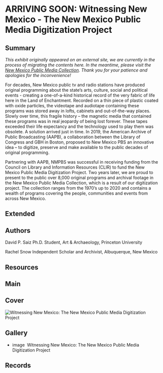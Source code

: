 
# ARRIVING SOON: Witnessing New Mexico - The New Mexico Public Media Digitization Project

## Summary
<em>This exhibit originally appeared on an external site, we are currently in the process of migrating the contents here. In the meantime, please visit the [New Mexico Public Media Collection](https://americanarchive.org/special_collections/new-mexico-public-media-collection). Thank you for your patience and apologies for the inconvenience!</em>

For decades, New Mexico public tv and radio stations have produced original programming about the state’s arts, culture, social and political events - creating a one-of-a-kind historical record of the very fabric of life here in the Land of Enchantment. Recorded on a thin piece of plastic coated with oxide particles, the videotape and audiotape containing these programs was stored away in lofts, cabinets and out-of-the-way places. Slowly over time, this fragile history – the magnetic media that contained these programs was in real jeopardy of being lost forever. These tapes exceeded their life expectancy and the technology used to play them was obsolete. A solution arrived just in time.
In 2019, the American Archive of Public Broadcasting (AAPB), a collaboration between the Library of Congress and GBH in Boston, proposed to New Mexico PBS an innovative idea – to digitize, preserve and make available to the public decades of original programming.

Partnering with AAPB, NMPBS was successful in receiving funding from the Council on Library and Information Resources (CLIR) to fund the New Mexico Public Media Digitization Project. Two years later, we are proud to present to the public over 8,000 original programs and archival footage in the New Mexico Public Media Collection, which is a result of our digitization project. The collection ranges from the 1970’s up to 2020 and contains a wealth of programs covering the people, communities and events from across New Mexico.

## Extended

## Authors

  <a class="name">David P. Saiz</a>
  <a class="title">Ph.D. Student, Art & Archaeology, Princeton University</a>

  <a class="name">Rachel Snow</a>
  <a class="title">Independent Scholar and Archivist, Albuquerque, New Mexico</a>

## Resources

## Main

## Cover
  <img title="Cover Image" alt="Witnessing New Mexico: The New Mexico Public Media Digitization Project" src="https://s3.amazonaws.com/americanarchive.org/exhibits/nm_storymap_cover.png">

## Gallery
  - <a class="type">image</a>
    <img alt="" src="https://s3.amazonaws.com/americanarchive.org/exhibits/nm_storymap_cover.png">
    <a class="caption-text">Witnessing New Mexico: The New Mexico Public Media Digitization Project</a>

## Records
